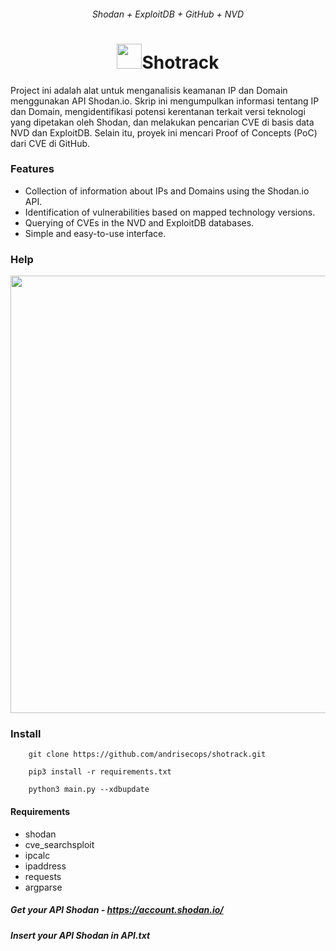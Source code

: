<h6 align="center">Shodan + ExploitDB + GitHub + NVD</h6>
<h1 align="center"><img width="40" src=https://upload.wikimedia.org/wikipedia/commons/thumb/1/10/Shodan_logo.webp/965px-Shodan_logo.webp.png>Shotrack</h1>

Project ini adalah alat untuk menganalisis keamanan IP dan Domain menggunakan API Shodan.io. Skrip ini mengumpulkan informasi tentang IP dan Domain, mengidentifikasi potensi kerentanan terkait versi teknologi yang dipetakan oleh Shodan, dan melakukan pencarian CVE di basis data NVD dan ExploitDB. Selain itu, proyek ini mencari Proof of Concepts (PoC) dari CVE di GitHub.








### Features
+ Collection of information about IPs and Domains using the Shodan.io API.
+ Identification of vulnerabilities based on mapped technology versions.
+ Querying of CVEs in the NVD and ExploitDB databases.
+ Simple and easy-to-use interface.



### Help
<img width="700" src=https://i.ibb.co.com/HG42K4Y/shotrack.png align="center">


### Install

        git clone https://github.com/andrisecops/shotrack.git

        pip3 install -r requirements.txt

        python3 main.py --xdbupdate
        
#### Requirements
        
+ shodan
+ cve_searchsploit
+ ipcalc
+ ipaddress
+ requests
+ argparse
        
##### Get your API Shodan - https://account.shodan.io/
##### Insert your API Shodan in API.txt
